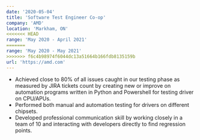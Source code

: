 ```yaml
---
date: '2020-05-04'
title: 'Software Test Engineer Co-op'
company: 'AMD'
location: 'Markham, ON'
<<<<<<< HEAD
range: 'May 2020 - April 2021'
=======
range: 'May 2020 - May 2021'
>>>>>>> f6c4b98974f6044dc13a51664b166fdb8135159b
url: 'https://amd.com'
---
```


- Achieved close to 80% of all issues caught in our testing phase as measured by JIRA tickets count by creating new or improve on automation programs written in Python and Powershell for
testing driver on CPU/APUs.
- Performed both manual and automation testing for drivers on different chipsets.
- Developed professional communication skill by working closely in a team of 10 and interacting with developers directly to find regression points.